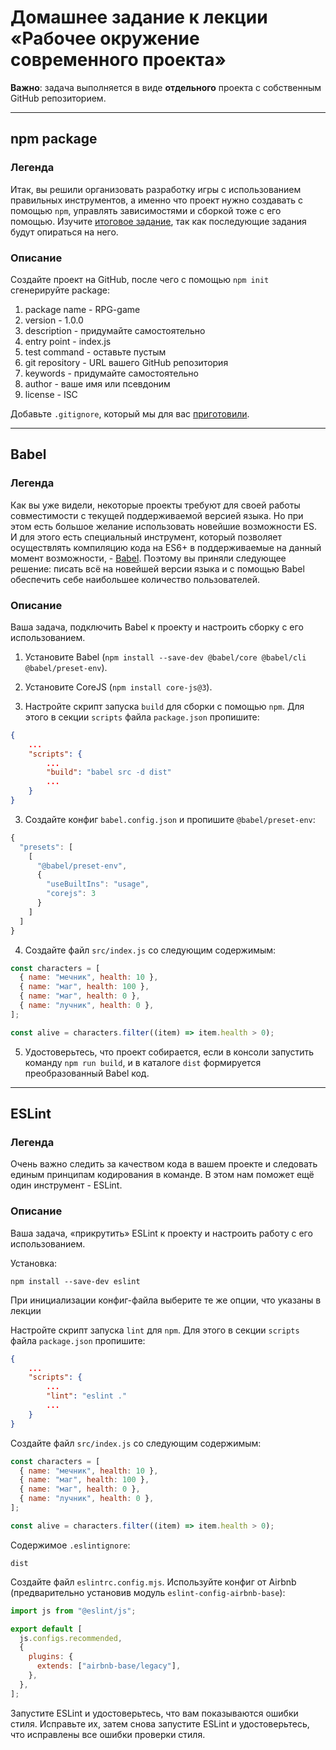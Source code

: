 # Домашнее задание к лекции «Рабочее окружение современного проекта»

**Важно**: задача выполняется в виде **отдельного** проекта с собственным GitHub репозиторием.

---

## npm package

### Легенда

Итак, вы решили организовать разработку игры с использованием правильных инструментов, а именно что проект нужно создавать с помощью `npm`, управлять зависимостями и сборкой тоже с его помощью. Изучите [итоговое задание](../5%20Итоговое%20задание/), так как последующие задания будут опираться на него.

### Описание

Создайте проект на GitHub, после чего с помощью `npm init` сгенерируйте package:

1. package name - RPG-game
1. version - 1.0.0
1. description - придумайте самостоятельно
1. entry point - index.js
1. test command - оставьте пустым
1. git repository - URL вашего GitHub репозитория
1. keywords - придумайте самостоятельно
1. author - ваше имя или псевдоним
1. license - ISC

Добавьте `.gitignore`, который мы для вас [приготовили](../../.gitignore).

---

## Babel

### Легенда

Как вы уже видели, некоторые проекты требуют для своей работы совместимости с текущей поддерживаемой версией языка. Но при этом есть большое желание использовать новейшие возможности ES. И для этого есть специальный инструмент, который позволяет осуществлять компиляцию кода на ES6+ в поддерживаемые на данный момент возможности, - [Babel](https://babeljs.io). Поэтому вы приняли следующее решение: писать всё на новейшей версии языка и с помощью Babel обеспечить себе наибольшее количество пользователей.

### Описание

Ваша задача, подключить Babel к проекту и настроить сборку с его использованием.

1. Установите Babel (`npm install --save-dev @babel/core @babel/cli @babel/preset-env`).
2. Установите CoreJS (`npm install core-js@3`).

3. Настройте скрипт запуска `build` для сборки с помощью `npm`. Для этого в секции `scripts` файла `package.json` пропишите:

```json
{
    ...
    "scripts": {
        ...
        "build": "babel src -d dist"
        ...
    }
}
```

3. Создайте конфиг `babel.config.json` и пропишите `@babel/preset-env`:

```javascript
{
  "presets": [
    [
      "@babel/preset-env",
      {
        "useBuiltIns": "usage",
        "corejs": 3
      }
    ]
  ]
}

```

4. Создайте файл `src/index.js` со следующим содержимым:

```javascript
const characters = [
  { name: "мечник", health: 10 },
  { name: "маг", health: 100 },
  { name: "маг", health: 0 },
  { name: "лучник", health: 0 },
];

const alive = characters.filter((item) => item.health > 0);
```

5. Удостоверьтесь, что проект собирается, если в консоли запустить команду `npm run build`, и в каталоге `dist` формируется преобразованный Babel код.

---

## ESLint

### Легенда

Очень важно следить за качеством кода в вашем проекте и следовать единым принципам кодирования в команде. В этом нам поможет ещё один инструмент - ESLint.

### Описание

Ваша задача, «прикрутить» ESLint к проекту и настроить работу с его использованием.

Установка:

```
npm install --save-dev eslint
```

При инициализации конфиг-файла выберите те же опции, что указаны в лекции

Настройте скрипт запуска `lint` для `npm`. Для этого в секции `scripts` файла `package.json` пропишите:

```json
{
    ...
    "scripts": {
        ...
        "lint": "eslint ."
        ...
    }
}
```

Создайте файл `src/index.js` со следующим содержимым:

```javascript
const characters = [
  { name: "мечник", health: 10 },
  { name: "маг", health: 100 },
  { name: "маг", health: 0 },
  { name: "лучник", health: 0 },
];

const alive = characters.filter((item) => item.health > 0);
```

Содержимое `.eslintignore`:

```
dist
```

Создайте файл `eslintrc.config.mjs`. Используйте конфиг от Airbnb (предварительно установив модуль `eslint-config-airbnb-base`):

```javascript
import js from "@eslint/js";

export default [
  js.configs.recommended,
  {
    plugins: {
      extends: ["airbnb-base/legacy"],
    },
  },
];
```

Запустите ESLint и удостоверьтесь, что вам показываются ошибки стиля. Исправьте их, затем снова запустите ESLint и удостоверьтесь, что исправлены все ошибки проверки стиля.
